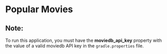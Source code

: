# Popular Movies

## Note:
To run this application, you must have the **moviedb_api_key** property with the value of a valid moviedb API key in the `gradle.properties` file.
